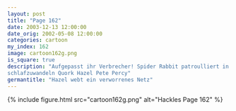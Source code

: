 ```yaml
---
layout: post
title: "Page 162"
date: 2003-12-13 12:00:00
date_orig: 2002-05-08 12:00:00
categories: cartoon
my_index: 162
image: cartoon162g.png
is_square: true
description: "Aufgepasst ihr Verbrecher! Spider Rabbit patroulliert in der Stadt hinüberschwingend Ups, mein Bein Gah! Blöder Web Shooter Ich muss aufhören
schlafzuwandeln Quork Hazel Pete Percy"
germantitle: "Hazel webt ein verworrenes Netz"
---
```


{% include figure.html src="cartoon162g.png" alt="Hackles Page 162"  %}
